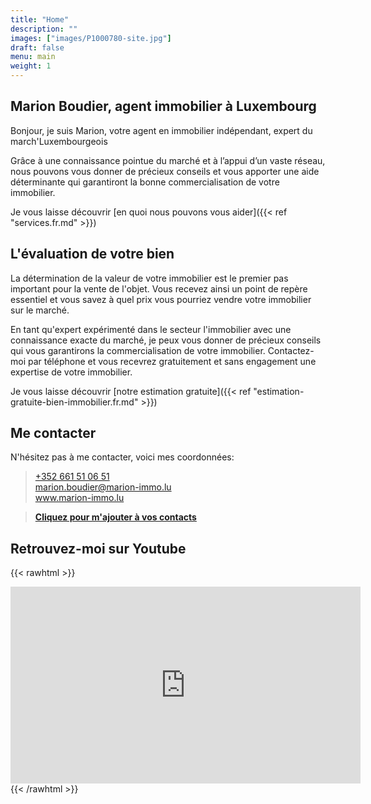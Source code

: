```yaml
---
title: "Home"
description: ""
images: ["images/P1000780-site.jpg"]
draft: false
menu: main
weight: 1
---
```


## Marion Boudier, agent immobilier à Luxembourg

Bonjour, je suis Marion, votre agent en immobilier indépendant, expert du march'Luxembourgeois

Grâce à une connaissance pointue du marché et à l’appui d’un vaste réseau, nous pouvons vous donner de précieux conseils et vous apporter une aide déterminante qui garantiront la bonne commercialisation de votre immobilier.  

Je vous laisse découvrir [en quoi nous pouvons vous aider]({{< ref  "services.fr.md" >}})


## L'évaluation de votre bien

La détermination de la valeur de votre immobilier est le premier pas important pour la vente de l'objet. Vous recevez ainsi un point de repère essentiel et vous savez à quel prix vous pourriez vendre votre immobilier sur le marché. 

En tant qu'expert expérimenté dans le secteur l'immobilier avec une connaissance exacte du marché, je peux vous donner de précieux conseils qui vous garantirons la commercialisation de votre immobilier. Contactez-moi par téléphone et vous recevrez gratuitement et sans engagement une expertise de votre immobilier.

Je vous laisse découvrir [notre estimation gratuite]({{< ref "estimation-gratuite-bien-immobilier.fr.md" >}})


## Me contacter

N'hésitez pas à me contacter, voici mes coordonnées: 

> <a href="tel:+352%20661%2051%2006%2051">+352 661 51 06 51</a>  
> <a href="mailto:marion.boudier@marion-immo.lu" alt="Email">marion.boudier@marion-immo.lu</a>   
> <a href="https://www.marion-immo.lu" >www.marion-immo.lu</a>   

> [**Cliquez pour m'ajouter à vos contacts**](/vcard/marion_boudier_immobilier.vcf)

## Retrouvez-moi sur Youtube

{{< rawhtml >}}
<div class="youtubevideowrap">
    <div class="video-container">
    <iframe width="560" height="315" src="https://www.youtube.com/embed/Y4GGS9TNRoI" frameborder="0" allow="accelerometer; autoplay; encrypted-media; gyroscope; picture-in-picture" allowfullscreen></iframe>
    </div>
</div>
{{< /rawhtml >}}
